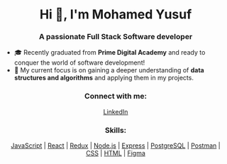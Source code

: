 <h1 align="center">Hi 👋, I'm Mohamed Yusuf</h1>
<h3 align="center">A passionate Full Stack Software developer</h3>

- 🎓 Recently graduated from **Prime Digital Academy** and ready to conquer the world of software development!
- 🚀 My current focus is on gaining a deeper understanding of **data structures and algorithms** and applying them in my projects.

<h3 align="center">Connect with me:</h3>
<p align="center">
  <a href="https://www.linkedin.com/in/urlmohamedyusuf/">LinkedIn</a> 
</p>

<h3 align="center">Skills:</h3>
<p align="center">
   <a href="https://developer.mozilla.org/en-US/docs/Web/JavaScript" target="_blank" rel="noreferrer">JavaScript</a>
  | 
   <a href="https://reactjs.org/" target="_blank" rel="noreferrer">React</a> 
  | 
  <a href="https://redux.js.org" target="_blank" rel="noreferrer">Redux</a> 
  | 
  <a href="https://nodejs.org" target="_blank" rel="noreferrer">Node.js</a>
  | 
 <a href="https://expressjs.com" target="_blank" rel="noreferrer">Express</a>
  | 
 <a href="https://www.postgresql.org" target="_blank" rel="noreferrer">PostgreSQL</a>
  | 
   <a href="https://postman.com" target="_blank" rel="noreferrer">Postman</a> 
  | 
  <a href="https://www.w3schools.com/css/" target="_blank" rel="noreferrer">CSS</a> 
  | 
   <a href="https://www.w3.org/html/" target="_blank" rel="noreferrer">HTML</a> 
  | 
  <a href="https://www.figma.com/" target="_blank" rel="noreferrer">Figma</a>
</p>
 




